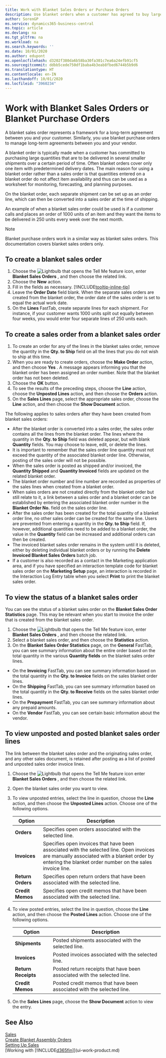```yaml
---
title: Work with Blanket Sales Orders or Purchase Orders
description: Use blanket orders when a customer has agreed to buy large quantities that are to be delivered in several smaller shipments over a certain period of time. The same applies to purchasing.
author: SorenGP
ms.service: dynamics365-business-central
ms.topic: article
ms.devlang: na
ms.tgt_pltfrm: na
ms.workload: na
ms.search.keywords: ''
ms.date: 10/01/2020
ms.author: edupont
ms.openlocfilehash: d3202f380da6b58ba30fa301c7ea6a24efb91cf5
ms.sourcegitcommit: ddbb5cede750df1baba4b3eab8fbed6744b5b9d6
ms.translationtype: HT
ms.contentlocale: en-IN
ms.lasthandoff: 10/01/2020
ms.locfileid: "3960234"
---
```

# <a name="work-with-blanket-sales-orders-or-blanket-purchase-orders"></a>Work with Blanket Sales Orders or Blanket Purchase Orders

A blanket sales order represents a framework for a long-term agreement between you and your customer. Similarly, you use blanket purchase orders to manage long-term agreements between you and your vendor.

A blanket order is typically made when a customer has committed to purchasing large quantities that are to be delivered in several smaller shipments over a certain period of time. Often blanket orders cover only one item with predetermined delivery dates. The main reason for using a blanket order rather than a sales order is that quantities entered on a blanket order do not affect item availability and thus can be used as a worksheet for monitoring, forecasting, and planning purposes.

On the blanket order, each separate shipment can be set up as an order line, which can then be converted into a sales order at the time of shipping.

An example of when a blanket sales order could be used is if a customer calls and places an order of 1000 units of an item and they want the items to be delivered in 250 units every week over the next month.

> [!NOTE]
> Blanket purchase orders work in a similar way as blanket sales orders. This documentation covers blanket sales orders only.

## <a name="to-create-a-blanket-sales-order"></a>To create a blanket sales order

1. Choose the ![Lightbulb that opens the Tell Me feature](media/ui-search/search_small.png "Tell me what you want to do") icon, enter **Blanket Sales Orders** , and then choose the related link.  
2. Choose the **New** action.  
3. Fill in the fields as necessary. [!INCLUDE[tooltip-inline-tip](includes/tooltip-inline-tip_md.md)]
4. Leave the **Order Date** field blank. When the separate sales orders are created from the blanket order, the order date of the sales order is set to equal the actual work date.
5. On the **Lines** FastTab, create separate lines for each shipment. For instance, if your customer wants 1000 units split out equally between four weeks, you would enter four separate lines of 250 units each.  

## <a name="to-create-a-sales-order-from-a-blanket-sales-order"></a>To create a sales order from a blanket sales order  

1. To create an order for any of the lines in the blanket sales order, remove the quantity in the **Qty. to Ship** field on all the lines that you do not wish to ship at this time.  
2. When you are ready to create orders, choose the **Make Order** action, and then choose **Yes** . A message appears informing you that the blanket order has been assigned an order number. Note that the blanket order has not been deleted.  
3. Choose the **OK** button.  
4. To see the results of the preceding steps, choose the **Line** action, choose the **Unposted Lines** action, and then choose the **Orders** action.  
5. On the **Sales Lines** page, select the appropriate sales order, choose the **Line** action, and then choose the **Show Document** action.  

The following applies to sales orders after they have been created from blanket sales orders:  

- After the blanket order is converted into a sales order, the sales order contains all the lines from the blanket order. The lines where the quantity in the **Qty. to Ship** field was deleted appear, but with blank **Quantity** fields. You may choose to leave, edit, or delete the lines.  
- It is important to remember that the sales order line quantity must not exceed the quantity of the associated blanket order line. Otherwise, posting of the sales order will not be possible.  
- When the sales order is posted as shipped and/or invoiced, the **Quantity Shipped** and **Quantity Invoiced** fields are updated on the related blanket order.  
- The blanket order number and line number are recorded as properties of the sales lines when created from a blanket order.  
- When sales orders are not created directly from the blanket order but still relate to it, a link between a sales order and a blanket order can be established by entering the associated blanket order number in the **Blanket Order No.** field on the sales order line.  
- After the sales order has been created for the total quantity of a blanket order line, no other sales order can be created for the same line. Users are prevented from entering a quantity in the **Qty. to Ship** field. If, however, additional quantities need to be added to a blanket order, the value in the **Quantity** field can be increased and additional orders can then be created.  
- The invoiced blanket sales order remains in the system until it is deleted, either by deleting individual blanket orders or by running the **Delete Invoiced Blanket Sales Orders** batch job.  
- If a customer is also recorded as a contact in the Marketing application area, and if you have specified an interaction template code for blanket sales order on the **Marketing Setup** page, an interaction is recorded in the Interaction Log Entry table when you select **Print** to print the blanket sales order.

## <a name="to-view-the-status-of-a-blanket-sales-order"></a>To view the status of a blanket sales order  
You can see the status of a blanket sales order on the **Blanket Sales Order Statistics** page. This may be relevant when you start to invoice the order that is created from the blanket sales order.  

1.  Choose the ![Lightbulb that opens the Tell Me feature](media/ui-search/search_small.png "Tell me what you want to do") icon, enter **Blanket Sales Orders** , and then choose the related link.  
2.  Select a blanket sales order, and then choose the **Statistics** action.  
3.  On the **Blanket Sales Order Statistics** page, on the **General** FastTab, you can see summary information about the entire order based on the total quantity in the various **Quantity fields** on the blanket sales order lines.  

- On the **Invoicing** FastTab, you can see summary information based on the total quantity in the **Qty. to Invoice** fields on the sales blanket order lines.  
- On the **Shipping** FastTab, you can see summary information based on the total quantity in the **Qty. to Receive** fields on the sales blanket order lines.  
- On the **Prepayment** FastTab, you can see summary information about any prepaid amounts.  
- On the **Vendor** FastTab, you can see certain basic information about the vendor.    

## <a name="to-view-unposted-and-posted-blanket-sales-order-lines"></a>To view unposted and posted blanket sales order lines   
The link between the blanket sales order and the originating sales order, and any other sales document, is retained after posting as a list of posted and unposted sales order invoice lines.  

1. Choose the ![Lightbulb that opens the Tell Me feature](media/ui-search/search_small.png "Tell me what you want to do") icon enter **Blanket Sales Orders** , and then choose the related link.
2. Open the blanket sales order you want to view.
3. To view unposted entries, select the line in question, choose the **Line** action, and then choose the **Unposted Lines** action. Choose one of the following options.  

    |Option|Description|
    |--|--|
    |**Orders**|Specifies open orders associated with the selected line.|
    |**Invoices**|Specifies open invoices that have been associated with the selected line. Open invoices are manually associated with a blanket order by entering the blanket order number on the sales invoice line.|
    |**Return Orders**|Specifies open return orders that have been associated with the selected line.|
    |**Credit Memos**|Specifies open credit memos that have been associated with the selected line.|

4. To view posted entries, select the line in question, choose the **Line** action, and then choose the **Posted Lines** action. Choose one of the following options.  

    |Option|Description|
    |---|----|
    |**Shipments**|Posted shipments associated with the selected line.|
    |**Invoices**|Posted invoices associated with the selected line.|
    |**Return Receipts**|Posted return receipts that have been associated with the selected line.|
    |**Credit Memos**|Posted credit memos that have been associated with the selected line.|

5. On the **Sales Lines** page, choose the **Show Document** action to view the entry.

## <a name="see-also"></a>See Also

[Sales](sales-manage-sales.md)  
[Create Blanket Assembly Orders](assembly-how-to-create-blanket-assembly-orders.md)  
[Setting Up Sales](sales-setup-sales.md)  
[Working with [!INCLUDE[d365fin](includes/d365fin_md.md)]](ui-work-product.md)
